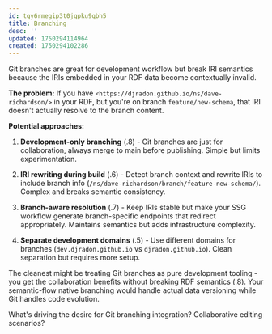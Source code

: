 ```yaml
---
id: tqy6rmegip3t0jqpku9qbh5
title: Branching
desc: ''
updated: 1750294114964
created: 1750294102286
---
```


Git branches are great for development workflow but break IRI semantics because the IRIs embedded in your RDF data become contextually invalid.

**The problem:** If you have `<https://djradon.github.io/ns/dave-richardson/>` in your RDF, but you're on branch `feature/new-schema`, that IRI doesn't actually resolve to the branch content.

**Potential approaches:**

1. **Development-only branching** (.8) - Git branches are just for collaboration, always merge to main before publishing. Simple but limits experimentation.

2. **IRI rewriting during build** (.6) - Detect branch context and rewrite IRIs to include branch info (`/ns/dave-richardson/branch/feature-new-schema/`). Complex and breaks semantic consistency.

3. **Branch-aware resolution** (.7) - Keep IRIs stable but make your SSG workflow generate branch-specific endpoints that redirect appropriately. Maintains semantics but adds infrastructure complexity.

4. **Separate development domains** (.5) - Use different domains for branches (`dev.djradon.github.io` vs `djradon.github.io`). Clean separation but requires more setup.

The cleanest might be treating Git branches as pure development tooling - you get the collaboration benefits without breaking RDF semantics (.8). Your semantic-flow native branching would handle actual data versioning while Git handles code evolution.

What's driving the desire for Git branching integration? Collaborative editing scenarios?